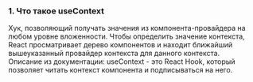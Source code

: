 ### 1. Что такое useContext

Хук, позволяющий получать значения из компонента-провайдера на любом уровне вложенности. Чтобы определить значение контекста, React просматривает дерево компонентов и находит ближайший вышеуказанный провайдер контекста для данного контекста.  
Описание из документации:
useContext - это React Hook, который позволяет читать контекст компонента и подписываться на него.